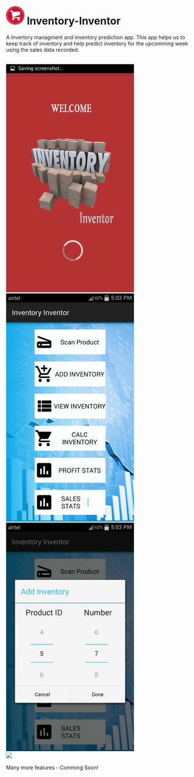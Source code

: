 <h1><img src="icon.png" width="50px" height="50px"/> Inventory-Inventor</h1>
<p>A Invertory managment and inventory prediction app. 
This app helps us to keep track of inventory and help predict inventory for the upcomming week using the sales data recorded.</p>
<br/>

<img src="Screenshots/Screenshot_1.png" width="350px"/>
<br/>
<img src="Screenshots/Screenshot_2.png" width="350px"/>
<br/>
<img src="Screenshots/Screenshot_3.png" width="350px"/>
<br/>
<img src="Screenshots/Screenshot_4.png." width="350px"/>

<p>Many more features - Comming Soon!</p>